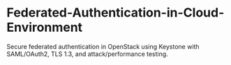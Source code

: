 # Federated-Authentication-in-Cloud-Environment
Secure federated authentication in OpenStack using Keystone with SAML/OAuth2, TLS 1.3, and attack/performance testing.
